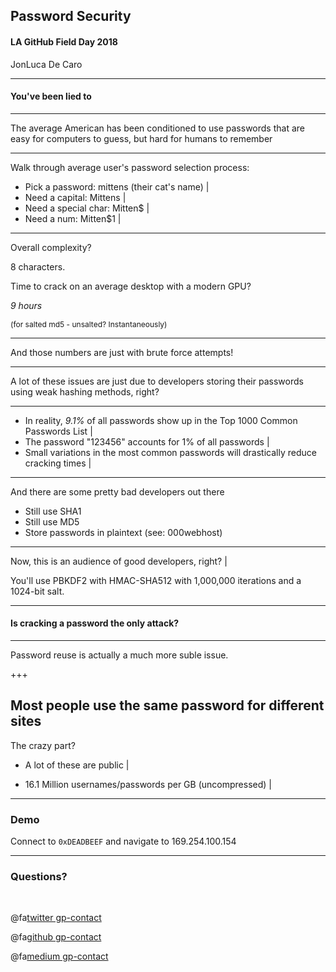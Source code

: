 ## Password Security

#### LA GitHub Field Day 2018

JonLuca De Caro

---

#### You've been lied to

---

The average American has been conditioned to use passwords that are easy for computers to guess, but hard for humans to remember

---

Walk through average user's password selection process: 

- Pick a password: mittens (their cat's name) |
- Need a capital: Mittens |
- Need a special char: Mitten$ |
- Need a num: Mitten$1 |

---

Overall complexity? 

8 characters. 

Time to crack on an average desktop with a modern GPU? 

*9 hours* <p style="font-size: 12px">(for salted md5 - unsalted? Instantaneously)</p>

---

And those numbers are just with brute force attempts!

---

A lot of these issues are just due to developers storing their passwords using weak hashing methods, right?

---

- In reality, *9.1%* of all passwords show up in the Top 1000 Common Passwords List |
- The password "123456" accounts for 1% of all passwords |
- Small variations in the most common passwords will drastically reduce cracking times | 

---

And there are some pretty bad developers out there

- Still use SHA1
- Still use MD5
- Store passwords in plaintext (see: 000webhost)
---

Now, this is an audience of good developers, right? |

You'll use PBKDF2 with HMAC-SHA512 with 1,000,000 iterations and a 1024-bit salt.

---

#### Is cracking a password the only attack?

---

Password reuse is actually a much more suble issue.

+++

Most people use the same password for different sites
---

The crazy part?

- A lot of these are public |

- 16.1 Million usernames/passwords per GB (uncompressed) |

---

### Demo

Connect to `0xDEADBEEF` and navigate to 169.254.100.154


---

### Questions?

<br>

@fa[twitter gp-contact](@jonlucadecaro)

@fa[github gp-contact](jonluca)

@fa[medium gp-contact](@jonluca)